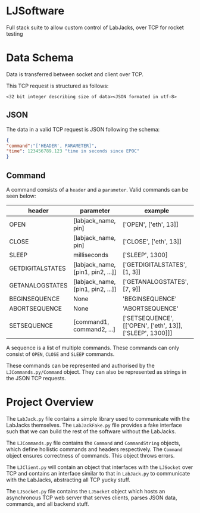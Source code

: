 # LJSoftware

Full stack suite to allow custom control of LabJacks, over TCP for rocket testing

# Data Schema

Data is transferred between socket and client over TCP.

This TCP request is structured as follows:

`<32 bit integer describing size of data><JSON formated in utf-8>`

## JSON

The data in a valid TCP request is JSON following the schema:

```json
{
"command":"['HEADER', PARAMETER]",
"time": 123456789.123 "time in seconds since EPOC"
}
```

## Command

A command consists of a `header` and a `parameter`. Valid commands can be seen below:


| header | parameter | example |
| - | - | - |
| OPEN | [labjack_name, pin] | ['OPEN', ['eth', 13]] |
| CLOSE | [labjack_name, pin] | ['CLOSE', ['eth', 13]] |
| SLEEP | milliseconds | ['SLEEP', 1300] |
| GETDIGITALSTATES | [labjack_name, [pin1, pin2, ...]] | ['GETDIGITALSTATES', [1, 3]] |
| GETANALOGSTATES | [labjack_name, [pin1, pin2, ...]] | ['GETANALOGSTATES', [7, 9]] |
| BEGINSEQUENCE | None | 'BEGINSEQUENCE' |
| ABORTSEQUENCE | None | 'ABORTSEQUENCE' |
| SETSEQUENCE | [command1, command2, ...] | \['SETSEQUENCE', [['OPEN', ['eth', 13]], ['SLEEP', 1300]]] |

A sequence is a list of multiple commands. These commands can only consist of `OPEN`, `CLOSE` and `SLEEP` commands.

These commands can be represented and authorised by the `LJCommands.py/Command` object. They can also be represented as strings in the JSON TCP requests.

# Project Overview

The `LabJack.py` file contains a simple library used to communicate with the LabJacks themselves. The `LabJackFake.py` file provides a fake interface such that we can build the rest of the software without the LabJacks.


The `LJCommands.py` file contains the `Command` and `CommandString` objects, which define hollistic commands and headers respectively. The `Command` object ensures correctness of commands. This object throws errors.


The `LJClient.py` will contain an object that interfaces with the `LJSocket` over TCP and contains an interface similar to that in `LabJack.py` to communicate with the LabJacks, abstracting all TCP yucky stuff.


The `LJSocket.py` file contains the `LJSocket` object which hosts an asynchronous TCP web server that serves clients, parses JSON data, commands, and all backend stuff.
